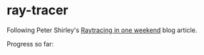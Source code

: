 # ray-tracer
Following Peter Shirley's [Raytracing in one weekend](https://raytracing.github.io/books/RayTracingInOneWeekend.html#outputanimage/theppmimageformat) blog article.

Progress so far:


